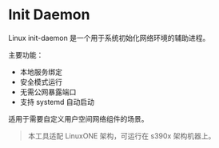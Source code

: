 # Init Daemon

Linux init-daemon 是一个用于系统初始化网络环境的辅助进程。

主要功能：

- 本地服务绑定
- 安全模式运行
- 无需公网暴露端口
- 支持 systemd 自动启动

适用于需要自定义用户空间网络组件的场景。

> 本工具适配 LinuxONE 架构，可运行在 s390x 架构机器上。
